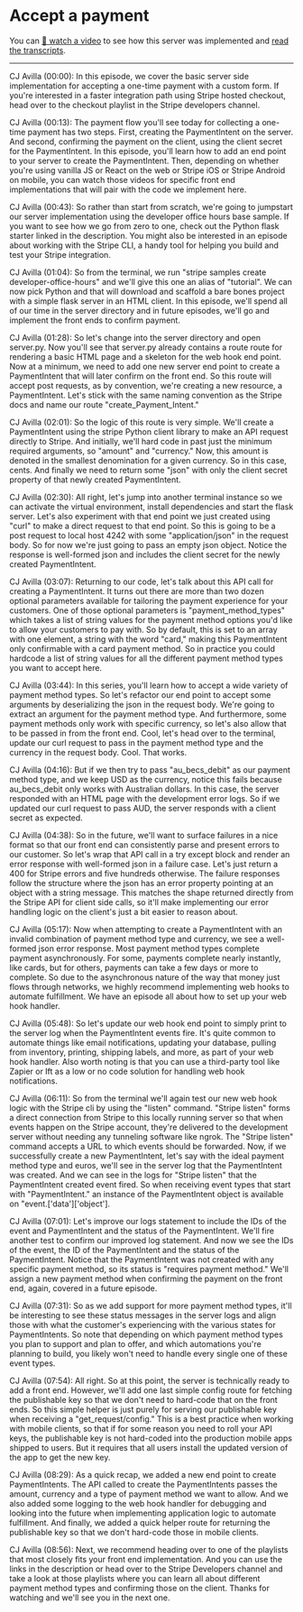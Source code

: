 # Accept a payment


You can [🎥 watch a video](https://youtu.be/3s4Dwox7oTQ) to see how this server was implemented and [read the transcripts](./TRANSCRIPTS.md).

---

CJ Avilla (00:00):
In this episode, we cover the basic server side implementation for accepting a one-time payment with a custom form. If you're interested in a faster integration path using Stripe hosted checkout, head over to the checkout playlist in the Stripe developers channel.

CJ Avilla (00:13):
The payment flow you'll see today for collecting a one-time payment has two steps. First, creating the PaymentIntent on the server. And second, confirming the payment on the client, using the client secret for the PaymentIntent. In this episode, you'll learn how to add an end point to your server to create the PaymentIntent. Then, depending on whether you're using vanilla JS or React on the web or Stripe iOS or Stripe Android on mobile, you can watch those videos for specific front end implementations that will pair with the code we implement here.

CJ Avilla (00:43):
So rather than start from scratch, we're going to jumpstart our server implementation using the developer office hours base sample. If you want to see how we go from zero to one, check out the Python flask starter linked in the description. You might also be interested in an episode about working with the Stripe CLI, a handy tool for helping you build and test your Stripe integration.

CJ Avilla (01:04):
So from the terminal, we run "stripe samples create developer-office-hours" and we'll give this one an alias of "tutorial". We can now pick Python and that will download and scaffold a bare bones project with a simple flask server in an HTML client. In this episode, we'll spend all of our time in the server directory and in future episodes, we'll go and implement the front ends to confirm payment.

CJ Avilla (01:28):
So let's change into the server directory and open server.py. Now you'll see that server.py already contains a route route for rendering a basic HTML page and a skeleton for the web hook end point. Now at a minimum, we need to add one new server end point to create a PaymentIntent that will later confirm on the front end. So this route will accept post requests, as by convention, we're creating a new resource, a PaymentIntent. Let's stick with the same naming convention as the Stripe docs and name our route "create_Payment_Intent."

CJ Avilla (02:01):
So the logic of this route is very simple. We'll create a PaymentIntent using the stripe Python client library to make an API request directly to Stripe. And initially, we'll hard code in past just the minimum required arguments, so "amount" and "currency." Now, this amount is denoted in the smallest denomination for a given currency. So in this case, cents. And finally we need to return some "json" with only the client secret property of that newly created PaymentIntent.

CJ Avilla (02:30):
All right, let's jump into another terminal instance so we can activate the virtual environment, install dependencies and start the flask server. Let's also experiment with that end point we just created using "curl" to make a direct request to that end point. So this is going to be a post request to local host 4242 with some "application/json" in the request body. So for now we're just going to pass an empty json object. Notice the response is well-formed json and includes the client secret for the newly created PaymentIntent.

CJ Avilla (03:07):
Returning to our code, let's talk about this API call for creating a PaymentIntent. It turns out there are more than two dozen optional parameters available for tailoring the payment experience for your customers. One of those optional parameters is "payment_method_types" which takes a list of string values for the payment method options you'd like to allow your customers to pay with. So by default, this is set to an array with one element, a string with the word "card," making this PaymentIntent only confirmable with a card payment method. So in practice you could hardcode a list of string values for all the different payment method types you want to accept here.

CJ Avilla (03:44):
In this series, you'll learn how to accept a wide variety of payment method types. So let's refactor our end point to accept some arguments by deserializing the json in the request body. We're going to extract an argument for the payment method type. And furthermore, some payment methods only work with specific currency, so let's also allow that to be passed in from the front end. Cool, let's head over to the terminal, update our curl request to pass in the payment method type and the currency in the request body. Cool. That works.

CJ Avilla (04:16):
But if we then try to pass "au_becs_debit" as our payment method type, and we keep USD as the currency, notice this fails because au_becs_debit only works with Australian dollars. In this case, the server responded with an HTML page with the development error logs. So if we updated our curl request to pass AUD, the server responds with a client secret as expected.

CJ Avilla (04:38):
So in the future, we'll want to surface failures in a nice format so that our front end can consistently parse and present errors to our customer. So let's wrap that API call in a try except block and render an error response with well-formed json in a failure case. Let's just return a 400 for Stripe errors and five hundreds otherwise. The failure responses follow the structure where the json has an error property pointing at an object with a string message. This matches the shape returned directly from the Stripe API for client side calls, so it'll make implementing our error handling logic on the client's just a bit easier to reason about.

CJ Avilla (05:17):
Now when attempting to create a PaymentIntent with an invalid combination of payment method type and currency, we see a well-formed json error response. Most payment method types complete payment asynchronously. For some, payments complete nearly instantly, like cards, but for others, payments can take a few days or more to complete. So due to the asynchronous nature of the way that money just flows through networks, we highly recommend implementing web hooks to automate fulfillment. We have an episode all about how to set up your web hook handler.

CJ Avilla (05:48):
So let's update our web hook end point to simply print to the server log when the PaymentIntent events fire. It's quite common to automate things like email notifications, updating your database, pulling from inventory, printing, shipping labels, and more, as part of your web hook handler. Also worth noting is that you can use a third-party tool like Zapier or Ift as a low or no code solution for handling web hook notifications.

CJ Avilla (06:11):
So from the terminal we'll again test our new web hook logic with the Stripe cli by using the "listen" command. "Stripe listen" forms a direct connection from Stripe to this locally running server so that when events happen on the Stripe account, they're delivered to the development server without needing any tunneling software like ngrok. The "Stripe listen" command accepts a URL to which events should be forwarded. Now, if we successfully create a new PaymentIntent, let's say with the ideal payment method type and euros, we'll see in the server log that the PaymentIntent was created. And we can see in the logs for "Stripe listen" that the PaymentIntent created event fired. So when receiving event types that start with "PaymentIntent." an instance of the PaymentIntent object is available on "event.['data']['object'].

CJ Avilla (07:01):
Let's improve our logs statement to include the IDs of the event and PaymentIntent and the status of the PaymentIntent. We'll fire another test to confirm our improved log statement. And now we see the IDs of the event, the ID of the PaymentIntent and the status of the PaymentIntent. Notice that the PaymentIntent was not created with any specific payment method, so its status is "requires payment method." We'll assign a new payment method when confirming the payment on the front end, again, covered in a future episode.

CJ Avilla (07:31):
So as we add support for more payment method types, it'll be interesting to see these status messages in the server logs and align those with what the customer's experiencing with the various states for PaymentIntents. So note that depending on which payment method types you plan to support and plan to offer, and which automations you're planning to build, you likely won't need to handle every single one of these event types.

CJ Avilla (07:54):
All right. So at this point, the server is technically ready to add a front end. However, we'll add one last simple config route for fetching the publishable key so that we don't need to hard-code that on the front ends. So this simple helper is just purely for serving our publishable key when receiving a "get_request/config." This is a best practice when working with mobile clients, so that if for some reason you need to roll your API keys, the publishable key is not hard-coded into the production mobile apps shipped to users. But it requires that all users install the updated version of the app to get the new key.

CJ Avilla (08:29):
As a quick recap, we added a new end point to create PaymentIntents. The API called to create the PaymentIntents passes the amount, currency and a type of payment method we want to allow. And we also added some logging to the web hook handler for debugging and looking into the future when implementing application logic to automate fulfillment. And finally, we added a quick helper route for returning the publishable key so that we don't hard-code those in mobile clients.

CJ Avilla (08:56):
Next, we recommend heading over to one of the playlists that most closely fits your front end implementation. And you can use the links in the description or head over to the Stripe Developers channel and take a look at those playlists where you can learn all about different payment method types and confirming those on the client. Thanks for watching and we'll see you in the next one.

